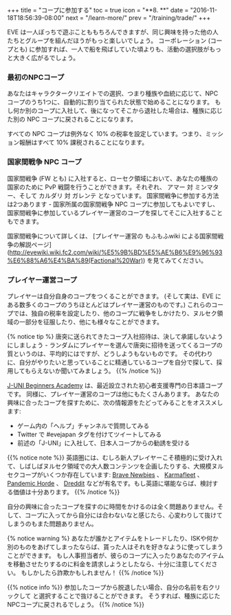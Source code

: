 +++ title = "コープに参加する" toc = true icon = "**8. **" date = "2016-11-18T18:56:39-08:00" next = "/learn-more/" prev = "/training/trade/" +++

EVE は一人ぼっちで遊ぶことももちろんできますが、同じ興味を持った他の人たちとグループを組んだほうがもっと楽しいでしょう。 コーポレーション (コープとも) に参加すれば、一人で船を飛ばしていた頃よりも、活動の選択肢がもっと大きく広がるでしょう。

### 最初のNPCコープ

あなたはキャラクタークリエイトでの選択、つまり種族や血統に応じて、NPCコープのうち1つに、自動的に割り当てられた状態で始めることになります。 もし何か別のコープに入社して、後になってそこから退社した場合は、種族に応じた別の NPC コープに戻されることになります。

すべての NPC コープは例外なく 10% の税率を設定しています。つまり、ミッション報酬はすべて 10% 課税されることになります。

### 国家間戦争 NPC コープ

国家間戦争 (FW とも) に入社すると、ローセク領域において、あなたの種族の国家のために PvP 戦闘を行うことができます。それぞれ、 アマー 対 ミンマター、そして カルダリ 対 ガレンテ となっています。 国家間戦争に参加する方法は2つあります - 国家所属の国家間戦争 NPC コープに参加してもよいですし、国家間戦争に参加しているプレイヤー運営のコープを探してそこに入社することもできます。

国家間戦争について詳しくは、 \[プレイヤー運営の もふもふwiki による国家間戦争の解説ページ\](http://evewiki.wiki.fc2.com/wiki/%E5%9B%BD%E5%AE%B6%E9%96%93%E6%88%A6%E4%BA%89(Factional%20War)) を見てみてください。

### プレイヤー運営コープ

プレイヤーは自分自身のコープをつくることができます。 (そして実は、EVE にある数多くのコープのうちほとんどはプレイヤー運営のものです。) これらのコープでは、独自の税率を設定したり、他のコープに戦争をしかけたり、ヌルセク領域の一部分を征服したり、他にも様々なことができます。

{% notice tip %} 唐突に送られてきたコープ入社招待は、決して承諾しないようにしましょう - ランダムにプレイヤーを選んで唐突に招待を送ってくるコープの質というのは、平均的にはですが、どうしようもないものです。 その代わりに、自分がやりたいと思っていることに精通しているコープを自分で探して、採用してもらえないか聞いてみましょう。 {{% /notice %}}

[J-UNI Beginners Academy](https://forums.eveonline.com/default.aspx?g=posts&m=6689849) は、最近設立された初心者支援専門の日本語コープです。 同様に、プレイヤー運営のコープは他にもたくさんあります。 あなたの興味に合ったコープを探すために、次の情報源をたどってみることをオススメします:

- ゲーム内の「ヘルプ」チャンネルで質問してみる
- Twitter で #evejapan タグを付けてツイートしてみる 
- 前述の「J-UNI」に入社して、日本人コープからの勧誘を受ける

{{% notice note %}} 英語圏には、むしろ新人プレイヤーこそ積極的に受け入れて、しばしばヌルセク領域での大人数コンテンツを企画したりする、大規模ヌルセクコープがいくつか存在しています: [Brave Newbies](http://www.bravecollective.com/) 、 [Karmafleet](https://recruit.karmafleet.org/) 、 [Pandemic Horde](https://www.reddit.com/r/pandemichorde/) 、 [Dreddit](http://dredditisrecruiting.com/) などが有名です。もし英語に堪能ならば、検討する価値は十分あります。 {{% /notice %}}

自分の興味に合ったコープを探すのに時間をかけるのは全く問題ありません。そして、コープに入ってから自分には合わないなと感じたら、心変わりして抜けてしまうのもまた問題ありません。

{% notice warning %} あなたが誰かとアイテムをトレードしたり、ISKや何か別のものをあげてしまったならば、貰った人はそれを好きなように使ってしまうことができます。 もし人事担当者が、彼らのコープに入ったりあなたのアイテムを移動させたりするのに料金を請求しようとしたなら、十分に注意してください。 もしかしたら詐欺かもしれません！ {{% /notice %}}

{{% notice info %}} 参加したコープから脱退したい場合、自分の名前を右クリックして <kbd></kbd> <kbd></kbd> と選択することで抜けることができます。 そうすれば、種族に応じたNPCコープに戻されるでしょう。 {{% /notice %}}